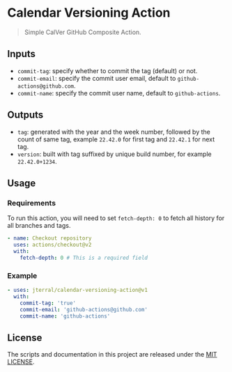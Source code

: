 # Calendar Versioning Action

> Simple CalVer GitHub Composite Action.

## Inputs

* `commit-tag`: specify whether to commit the tag (default) or not.
* `commit-email`: specify the commit user email, default to `github-actions@github.com`.
* `commit-name`: specify the commit user name, default to `github-actions`.

## Outputs

* `tag`: generated with the year and the week number, followed by the count of same tag, example `22.42.0` for first tag and `22.42.1` for next tag.
* `version`: built with tag suffixed by unique build number, for example `22.42.0+1234`.

## Usage

### Requirements

To run this action, you will need to set `fetch-depth: 0` to fetch all history for all branches and tags.

```yml
- name: Checkout repository
  uses: actions/checkout@v2
  with:
    fetch-depth: 0 # This is a required field
```

### Example

```yml
- uses: jterral/calendar-versioning-action@v1
  with:
    commit-tag: 'true'
    commit-email: 'github-actions@github.com'
    commit-name: 'github-actions'
```

## License

The scripts and documentation in this project are released under the [MIT LICENSE](https://github.com/jterral/cityparkings-app/blob/mvvm/LICENSE.md).
